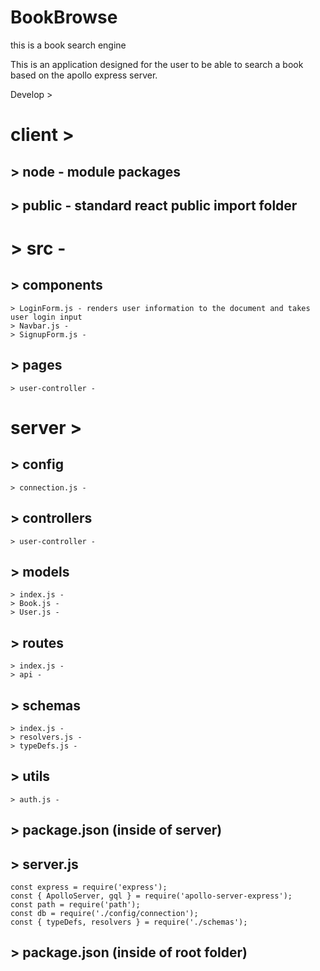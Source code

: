 # BookBrowse
this is a book search engine


This is an application designed for the user to be able to search a book based on the apollo express server. 

Develop > 


# client >
 ## > node - module packages
 ## > public - standard react public import folder
# > src -
 ## > components
    > LoginForm.js - renders user information to the document and takes user login input 
    > Navbar.js - 
    > SignupForm.js - 
 ## > pages
    > user-controller - 

# server > 
 ## > config
    > connection.js - 

 ## > controllers
    > user-controller - 

 ## > models
    > index.js - 
    > Book.js - 
    > User.js - 

 ## > routes
    > index.js - 
    > api - 

 ## > schemas
    > index.js - 
    > resolvers.js - 
    > typeDefs.js - 

 ## > utils 
    > auth.js - 

 ## > package.json (inside of server)
 ## > server.js 

 ```
 const express = require('express');
const { ApolloServer, gql } = require('apollo-server-express');
const path = require('path');
const db = require('./config/connection');
const { typeDefs, resolvers } = require('./schemas');

 ```


 ## > package.json (inside of root folder)
